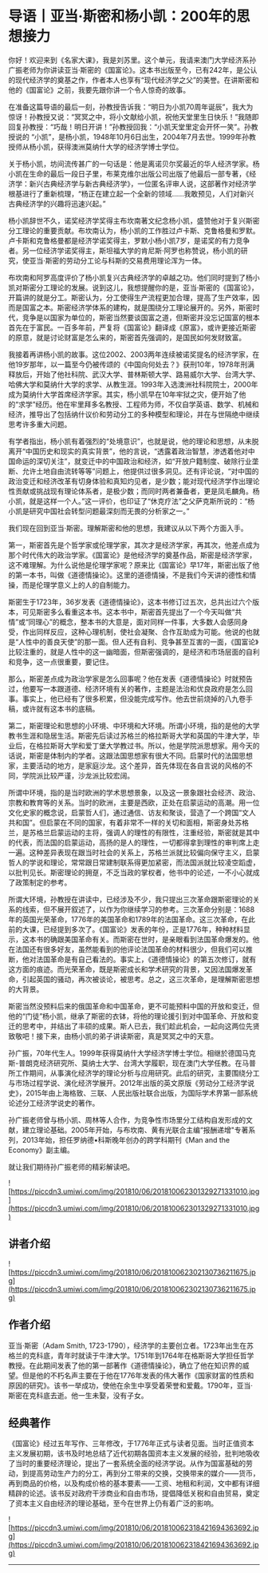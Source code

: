 # 导语丨亚当·斯密和杨小凯：200年的思想接力

你好！欢迎来到《名家大课》，我是刘苏里。这个单元，我请来澳门大学经济系孙广振老师为你讲读亚当·斯密的《国富论》。这本书出版至今，已有242年，是公认的现代经济学的奠基之作，作者本人也享有“现代经济学之父”的美誉。在讲斯密和他的《国富论》之前，我要先跟你讲一个令人惊奇的故事。

在准备这篇导语的最后一刻，孙教授告诉我：“明日为小凯70周年诞辰”，我大为惊讶！孙教授又说：“冥冥之中，将小文献给小凯，祝他天堂里生日快乐！”我随即回复孙教授：“巧哉！明日开讲！”孙教授回我：“小凯天堂里定会开怀一笑”。孙教授说的 “小凯”，是杨小凯，1948年10月6日出生，2004年7月去世。1999年孙教授师从杨小凯，获得澳洲莫纳什大学的经济学博士学位。

关于杨小凯，坊间流传甚广的一句话是：他是离诺贝尔奖最近的华人经济学家。杨小凯在生命的最后一段日子里，布莱克维尔出版公司出版了他最后一部专著，《经济学：新兴古典经济学与新古典经济学》，一位匿名评审人说，这部著作对经济学根基进行了重新梳理，“杨正在建立起一个全新的领域……我敢预见，人们对新兴古典经济学的兴趣将迅速兴起。”

杨小凯辞世不久，诺奖经济学奖得主布坎南著文纪念杨小凯，盛赞他对于复兴斯密分工理论的重要贡献。布坎南认为，杨小凯的工作胜过卢卡斯、克鲁格曼和罗默。卢卡斯和克鲁格曼都是经济学诺奖得主，罗默小杨小凯7岁，是诺奖的有力竞争者。另一位经济学诺奖得主，斯坦福大学的肯尼斯·阿罗也称赞说，杨小凯的研究，使亚当·斯密的劳动分工论与科斯的交易费用理论浑为一体。

布坎南和阿罗高度评价了杨小凯复兴古典经济学的卓越之功。他们同时提到了杨小凯对斯密分工理论的发展。说到这儿，我想提醒你的是，亚当·斯密的《国富论》，开篇讲的就是分工。斯密认为，分工使得生产流程更加合理，提高了生产效率，因而是国富之本。斯密经济学体系的建构，就是围绕分工理论展开的。另外，斯密时代，竞争是以国家为单位的，斯密当然要谈国富之道，但斯密并没忘记国富的根本首先在于富民。一百多年前，严复将《国富论》翻译成《原富》，或许更接近斯密的原意，就是讨论财富是怎么来的，斯密首先强调的，是国民如何发财致富。

我接着再讲杨小凯的故事。这位2002、2003两年连续被诺奖提名的经济学家，在他19岁那年，以一篇至今仍被传颂的《中国向何处去？》获刑10年，1978年刑满释放后，开始了他社科院、武汉大学、普林斯顿大学、路易威尔大学、台湾大学、哈佛大学和莫纳什大学的求学、从教生涯。1993年入选澳洲社科院院士，2000年成为莫纳什大学首席经济学家。其实，杨小凯早在10年牢狱之灾，便开始了他的“求学”经历。他在牢里拜多名教授、工程师为师，不仅自学英语、数学、机械和经济，推导出了包括纳什议价和劳动分工的多种模型和理论，并在与世隔绝中继续思考许多重大问题。

有学者指出，杨小凯有着强烈的“处境意识”，也就是说，他的理论和思想，从未脱离开“中国历史和现实的真实背景”，他的言说，“透露着政治智慧，渗透着他对中国命运的深切关注”，就变迁中的中国政治和经济，如“开放户籍制度、破除行业垄断、允许土地自由流转等等”问题上，他提供过很多洞见。还有评论说，“对中国的政治变迁和经济改革有切身体验和真知灼见者，是少数；能对现代经济学作出理论性贡献或挑战现有理论体系者，是极少数；而同时两者兼备者，更是凤毛麟角。杨小凯，就是这样一个人。”这一评价，也印证了“休克疗法”之父萨克斯所说的：“杨小凯是研究中国社会转型问题最深刻而无畏的分析家之一。”

我们现在回到亚当·斯密。理解斯密和他的思想，我建议从以下两个方面入手。

第一，斯密首先是个哲学家或伦理学家，其次才是经济学家，再其次，他差点成为那个时代伟大的政治学家。《国富论》是他经济学的奠基作品，斯密是经济学家，这不难理解。为什么说他是伦理学家呢？原来比《国富论》早17年，斯密出版了他的第一本书，叫做《道德情操论》。这里的道德情操，不是我们今天讲的德性和情操，而是伦理学意义上的人的自制能力。

斯密生于1723年，36岁发表《道德情操论》，这本书修订过五次，总共出过六个版本，可见斯密多么看重这本书。这本书中，斯密首先提出了一个今天叫做“共情”或“同理心”的概念，整本书的大意是，面对同样一件事，大多数人会感同身受，作出同样反应，这种心理机制，使社会凝聚、合作互助成为可能。他说的也就是“人性中的善良天使”的那一面。但人还有自利、竞争甚至互害的一面，《国富论》比较注重的，就是人性中的这一幽暗面，但斯密强调的，是经济和市场层面的自利和竞争，这一点很重要，要记住。

那么，斯密差点成为政治学家是怎么回事呢？他在发表《道德情操论》时就预告过，他要写一本跟道德、经济环境有关的著作，主题是法治和优良政府是怎么回事。事实上，他已经有了很多积累，但没能完成写作。他去世前烧掉的八九卷手稿，或许就有这本书的底稿。

第二，斯密理论和思想的小环境、中环境和大环境。所谓小环境，指的是他的大学教书生涯和隐居生活。斯密先后读过苏格兰的格拉斯哥大学和英国的牛津大学，毕业后，在格拉斯哥大学和爱丁堡大学教过书。所以，他是学院派思想家。用今天的话说，斯密是体制内的学者。这跟法国思想家有很大不同。启蒙时代的法国思想家，主要活动的地方，是家庭沙龙。这个差异，首先体现在各自言说的风格的不同，学院派比较严谨，沙龙派比较宏阔。

所谓中环境，指的是当时欧洲的学术思想景象，以及这一景象跟社会经济、政治、宗教和教育等的关系。当时的欧洲，主要是西欧，正处在启蒙运动的高潮。用一位文化史家的概念说，启蒙哲人们，通过通信、访友和聚谈，营造了一个跨国“文人共和国”。但启蒙在不同的国家，有着非常不一样的关切和面相，斯密身处苏格兰，是苏格兰启蒙运动的主将，强调人的理性的有限性，注重经验，斯密就是其中的代表，而法国的启蒙运动，高扬的是人的理性，一切都得拿到理性的审判席上走一遍。这种差异表现在跟当时社会的关系上，苏格兰派就比较偏向保守主义，启蒙哲人的学说和理论，常常跟日常建制联系得更加紧密，而法国派就比较凌空蹈虚，以批判见长。斯密理论的拥趸，不乏当政的掌权者，他书中的论述，一不小心就成了政策制定的参考。

所谓大环境，孙教授在讲读中，已经涉及不少，我只提出三次革命跟斯密理论的关系的线索，但不展开叙述了，以作为你继续学习的参考。三次革命分别是：1688年的英国光荣革命，1776年的美国革命和1789年的法国革命。这三次革命，在此前的大课，已经提到多次了。《国富论》发表的年份，正是1776年，种种材料显示，这本书的确跟美国革命有关。而斯密在世时，是亲眼看到法国革命爆发的。他在法国还有很多好友，虽然能看到的他评论法国革命的材料很少，但我们可以推断，他对法国革命是有自己看法的。事实上，《道德情操论》的第五次修订，就有这方面的痕迹。而光荣革命，既是斯密成长和学术研究的背景，又因法国爆发革命，引起英国的骚动，再次被谈论，被思考。总之，这三次革命，是理解斯密思想的大背景。

斯密当然没预料后来的俄国革命和中国革命，更不可能预料中国的开放和变迁，但他的“门徒”杨小凯，继承了斯密的衣钵，将他的理论援引到对中国革命、开放和变迁的思考中，并结出了丰硕的成果。斯人已去，我们趁此机会，一起向这两位先贤致敬吧！接下来，由杨小凯的弟子讲读斯密，真是冥冥之中的天意。

孙广振，70年代生人。1999年获得莫纳什大学经济学博士学位。相继於德国马克斯-普朗克经济研究所、莫纳士大学、台湾大学履职，现在澳门大学任教。在马普所工作期间，从事演化经济学的理论分析与应用研究。此后的研究，主要围绕分工与市场过程学说、演化经济学展开。2012年出版的英文原版《劳动分工经济学说史》，2015年由上海格致、三联、人民出版社联合出版，为国际学术界第一部系统论述分工经济学说史的著作。

孙广振老师曾与杨小凯、周林等人合作，为竞争性市场里分工结构自发形成的文献，建立理论基础。2005年开始，与布坎南、黄有光联合主编“报酬递增"专著系列，2013年始，担任罗纳德•科斯晚年创办的跨学科期刊《Man and the Economy》副主编。

就让我们期待孙广振老师的精彩解读吧。

![https://piccdn3.umiwi.com/img/201810/06/201810062301329271331010.jpg](https://piccdn3.umiwi.com/img/201810/06/201810062301329271331010.jpg)

## 讲者介绍

![https://piccdn3.umiwi.com/img/201810/06/201810062302130736211675.jpg](https://piccdn3.umiwi.com/img/201810/06/201810062302130736211675.jpg)

## 作者介绍

亚当·斯密（Adam Smith, 1723-1790），经济学的主要创立者。1723年出生在苏格兰的克科底，青年时就读于牛津大学。1751年到1764年在格斯哥大学担任哲学教授。在此期间发表了他的第一部著作《道德情操论》，确立了他在知识界的威望。但是他的不朽名声主要在于他在1776年发表的伟大著作《国家财富的性质和原因的研究》。该书一举成功，使他在余生中享受着荣誉和爱戴。1790年，亚当·斯密在克科底去逝。他一生未娶，没有子女。

## 经典著作

《国富论》经过五年写作、三年修改，于1776年正式与读者见面。当时正值资本主义发展初期，该书及时地总结了近代初期各国资本主义发展的经验，批判地吸收了当时的重要经济理论，提出了一套系统全面的经济学说。从作为国富基础的劳动，到提高劳动生产力的分工，再到分工带来的交换，交换带来的媒介——货币，再到商品的价格，以及构成价格的基本要素——工资、地租和利润，文中都有详细精辟的论述。该书反对政府干涉商业和自由市场，提倡降低关税和自由贸易，奠定了资本主义自由经济的理论基础，至今在世界上仍有着广泛的影响。

![https://piccdn3.umiwi.com/img/201810/06/201810062318421694363692.jpg](https://piccdn3.umiwi.com/img/201810/06/201810062318421694363692.jpg)

---
